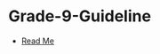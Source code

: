 # Grade-9-Guideline
- [Read Me](https://drive.google.com/file/d/1p6eTIaj9MJsP-C29TmbkBAK2j8okkgSW/view?fbclid=IwAR00ijUfwvHPXwNdPJNL5PoaIDmwTODToZc1HeWz41dGAapUq7SkHO8rPfc)
